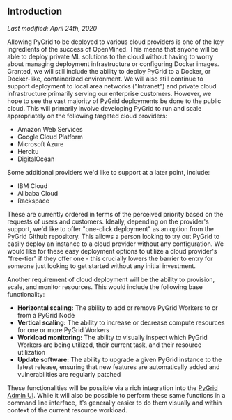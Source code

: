 ## Introduction

_Last modified: April 24th, 2020_

Allowing PyGrid to be deployed to various cloud providers is one of the key ingredients of the success of OpenMined. This means that anyone will be able to deploy private ML solutions to the cloud without having to worry about managing deployment infrastructure or configuring Docker images. Granted, we will still include the ability to deploy PyGrid to a Docker, or Docker-like, containerized environment. We will also still continue to support deployment to local area networks ("Intranet") and private cloud infrastructure primarily serving our enterprise customers. However, we hope to see the vast majority of PyGrid deployments be done to the public cloud. This will primarily involve developing PyGrid to run and scale appropriately on the following targeted cloud providers:

- Amazon Web Services
- Google Cloud Platform
- Microsoft Azure
- Heroku
- DigitalOcean

Some additional providers we'd like to support at a later point, include:

- IBM Cloud
- Alibaba Cloud
- Rackspace

These are currently ordered in terms of the perceived priority based on the requests of users and customers. Ideally, depending on the provider's support, we'd like to offer "one-click deployment" as an option from the PyGrid Github repository. This allows a person looking to try out PyGrid to easily deploy an instance to a cloud provider without any configuration. We would like for these easy deployment options to utilize a cloud provider's "free-tier" if they offer one - this crucially lowers the barrier to entry for someone just looking to get started without any initial investment.

Another requirement of cloud deployment will be the ability to provision, scale, and monitor resources. This would include the following base functionality:

- **Horizontal scaling:** The ability to add or remove PyGrid Workers to or from a PyGrid Node
- **Vertical scaling:** The ability to increase or decrease compute resources for one or more PyGrid Workers
- **Workload monitoring:** The ability to visually inspect which PyGrid Workers are being utilized, their current task, and their resource utilization
- **Update software:** The ability to upgrade a given PyGrid instance to the latest release, ensuring that new features are automatically added and vulnerabilities are regularly patched

These functionalities will be possible via a rich integration into the [PyGrid Admin UI](common/pygrid_admin.md). While it will also be possible to perform these same functions in a command line interface, it's generally easier to do them visually and within context of the current resource workload.
